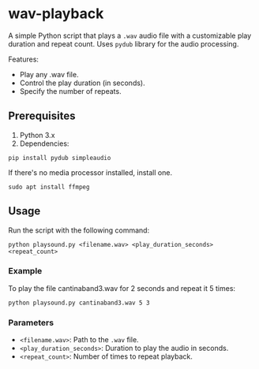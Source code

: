 # wav-playback
A simple Python script that plays a `.wav` audio file with a customizable play duration and repeat count. Uses `pydub` library for the audio processing.

Features:
- Play any .wav file.
- Control the play duration (in seconds).
- Specify the number of repeats.

## Prerequisites
1. Python 3.x
2. Dependencies:
```
pip install pydub simpleaudio
```
If there's no media processor installed, install one.
```
sudo apt install ffmpeg
```

## Usage
Run the script with the following command:
```
python playsound.py <filename.wav> <play_duration_seconds> <repeat_count>
```

### Example
To play the file cantinaband3.wav for 2 seconds and repeat it 5 times:
```
python playsound.py cantinaband3.wav 5 3
```

### Parameters
- `<filename.wav>`: Path to the `.wav` file.
- `<play_duration_seconds>`: Duration to play the audio in seconds.
- `<repeat_count>`: Number of times to repeat playback.
